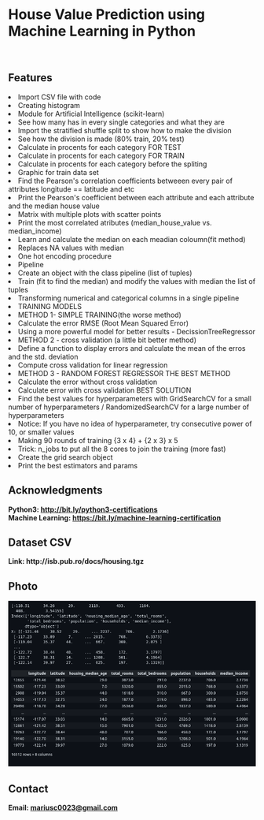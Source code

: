 <h1>House Value Prediction using Machine Learning in Python</h1>
<br>
<h2>Features</h2>
<li>Import CSV file with code</li>
<li>Creating histogram</li>
<li>Module for Artificial Intelligence (scikit-learn)</li>
<li>See how many has in every single categories and what they are</li>
<li>Import the stratified shuffle split to show how to make the division</li>
<li>See how the division is made (80% train, 20% test)</li>
<li>Calculate in procents for each category FOR TEST</li>
<li>Calculate in procents for each category FOR TRAIN</li>
<li>Calculate in procents for each category before the spliting</li>
<li>Graphic for train data set</li>
<li>Find the Pearson's correlation coefficients betweeen every pair of attributes longitude == latitude and etc</li>
<li>Print the Pearson's coefficient between each attribute and each attribute and the median house value</li>
<li>Matrix with multiple plots with scatter points</li>
<li>Print the most correlated atributes (median_house_value vs. median_income)</li>
<li>Learn and calculate the median on each meadian coloumn(fit method)</li>
<li>Replaces NA values with median</li>
<li>One hot encoding procedure</li>
<li>Pipeline</li>
<li>Create an object with the class pipeline (list of tuples)</li>
<li>Train (fit to find the median) and modify the values with median the list of tuples</li>
<li>Transforming numerical and categorical columns in a single pipeline</li>
<li>TRAINING MODELS</li>
<li>METHOD 1- SIMPLE TRAINING(the worse method)</li>
<li>Calculate the error RMSE (Root Mean Squared Error)</li>
<li>Using a more powerful model for better results - DecissionTreeRegressor</li>
<li>METHOD 2 - cross validation (a little bit better method)</li>
<li>Define a function to display errors and calculate the mean of the erros and the std. deviation</li>
<li>Compute cross validation for linear regression</li>
<li>METHOD 3 - RANDOM FOREST REGRESSOR THE BEST METHOD</li>
<li>Calculate the error without cross validation</li>
<li>Calculate error with cross validation BEST SOLUTION</li>
<li>Find the best values for hyperparameters with GridSearchCV for a small number of hyperparameters / RandomizedSearchCV for a large number of hyperparameters</li>
<li>Notice: If you have no idea of hyperparameter, try consecutive power of 10, or smaller values</li>
<li>Making 90 rounds of training {3 x 4} + {2 x 3} x 5</li>
<li>Trick: n_jobs to put all the 8 cores to join the training (more fast)</li>
<li>Create the grid search object</li>
<li>Print the best estimators and params</li>



<h2>Acknowledgments</h2>

<b> Python3: http://bit.ly/python3-certifications <b>
<br>
<b> Machine Learning: https://bit.ly/machine-learning-certification <b>

<h2>Dataset CSV</h2>
<b> Link: http://isb.pub.ro/docs/housing.tgz<b>
<br>

<h2>Photo</h2>
<img src="image.png">
<br>


<h2>Contact</h2>

<b> Email: mariusc0023@gmail.com </b>
